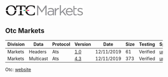 [![Otc](https://github.com/Open-Markets-Initiative/Directory/blob/main/Images/Otc.png)](https://www.Otcmarkets.com)


## Otc Markets

| Division | Data | Protocol | Version | Date | Size | Testing | Specification |
| --- | --- | --- | --- | --- | --- | --- | --- |
| Markets | Headers | Ats | [1.0][Otc.Markets.Headers.Ats.v1.0.Structs] | 12/11/2019 | 61 | Verified | [url][Otc.Markets.Headers.Ats.v1.0.Url] - [pdf][Otc.Markets.Headers.Ats.v1.0.Pdf] |
| Markets | Multicast | Ats | [4.3][Otc.Markets.Multicast.Ats.v4.3.Structs] | 12/11/2019 | 373 | Verified | [url][Otc.Markets.Multicast.Ats.v4.3.Url] - [pdf][Otc.Markets.Multicast.Ats.v4.3.Pdf] |


Otc: [website](https://www.Otcmarkets.com "Go to Otc Markets")


[Otc.Markets.Headers.Ats.v1.0.Structs]: https://github.com/Open-Markets-Initiative/CSharp.Packed.Structs/blob/main/Otc/Otc.Markets.Headers.Ats.v1.0.cs "Otc Markets Headers Ats v1.0 C# Parsers Source File"
[Otc.Markets.Headers.Ats.v1.0.Url]: https://www.otcmarkets.com/market-data/technical-and-user-documentation "Specification url"
[Otc.Markets.Headers.Ats.v1.0.Pdf]: https://github.com/Open-Markets-Initiative/Directory/blob/main/Specifications/Otc/Otc.Markets.Multicast.Ats.v4.3.pdf "Otc Markets 1.0 Pdf"
[Otc.Markets.Multicast.Ats.v4.3.Structs]: https://github.com/Open-Markets-Initiative/CSharp.Packed.Structs/blob/main/Otc/Otc.Markets.Multicast.Ats.v4.3.cs "Otc Markets Multicast Ats v4.3 C# Parsers Source File"
[Otc.Markets.Multicast.Ats.v4.3.Url]: https://www.otcmarkets.com/market-data/technical-and-user-documentation "Specification url"
[Otc.Markets.Multicast.Ats.v4.3.Pdf]: https://github.com/Open-Markets-Initiative/Directory/blob/main/Specifications/Otc/Otc.Markets.Multicast.Ats.v4.3.pdf "Otc Markets 4.3 Pdf"
